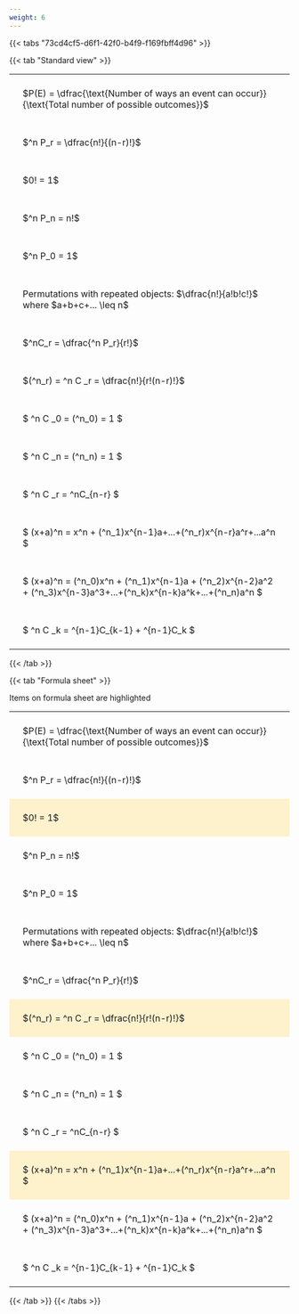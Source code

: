 ```yaml
---
weight: 6
---
```


{{< tabs "73cd4cf5-d6f1-42f0-b4f9-f169fbff4d96" >}}

{{< tab "Standard view" >}}

<style type="text/css">
#T_2f303 th.col_heading {
  text-align: left;
  font-size: 1em;
}
#T_2f303 td {
  text-align: left;
  font-size: 1em;
  padding: 1.5em;
}
</style>
<table id="T_2f303">
  <thead>
  </thead>
  <tbody>
    <tr>
      <td id="T_2f303_row0_col0" class="data row0 col0" >$P(E) = \dfrac{\text{Number of ways an event can occur}}{\text{Total number of possible outcomes}}$</td>
    </tr>
    <tr>
      <td id="T_2f303_row1_col0" class="data row1 col0" >$^n P_r = \dfrac{n!}{(n-r)!}$</td>
    </tr>
    <tr>
      <td id="T_2f303_row2_col0" class="data row2 col0" >$0! = 1$</td>
    </tr>
    <tr>
      <td id="T_2f303_row3_col0" class="data row3 col0" >$^n P_n = n!$</td>
    </tr>
    <tr>
      <td id="T_2f303_row4_col0" class="data row4 col0" >$^n P_0 = 1$</td>
    </tr>
    <tr>
      <td id="T_2f303_row5_col0" class="data row5 col0" >Permutations with repeated objects: $\dfrac{n!}{a!b!c!}$ where $a+b+c+... \leq n$</td>
    </tr>
    <tr>
      <td id="T_2f303_row6_col0" class="data row6 col0" >$^nC_r = \dfrac{^n P_r}{r!}$</td>
    </tr>
    <tr>
      <td id="T_2f303_row7_col0" class="data row7 col0" >$(^n_r) = ^n C _r = \dfrac{n!}{r!(n-r)!}$</td>
    </tr>
    <tr>
      <td id="T_2f303_row8_col0" class="data row8 col0" >$ ^n C _0 = (^n_0) = 1 $</td>
    </tr>
    <tr>
      <td id="T_2f303_row9_col0" class="data row9 col0" >$ ^n C _n = (^n_n) = 1 $</td>
    </tr>
    <tr>
      <td id="T_2f303_row10_col0" class="data row10 col0" >$ ^n C _r = ^nC_{n-r} $</td>
    </tr>
    <tr>
      <td id="T_2f303_row11_col0" class="data row11 col0" >$ (x+a)^n = x^n + (^n_1)x^{n-1}a+...+(^n_r)x^{n-r}a^r+...a^n    $</td>
    </tr>
    <tr>
      <td id="T_2f303_row12_col0" class="data row12 col0" >$ (x+a)^n = (^n_0)x^n + (^n_1)x^{n-1}a + (^n_2)x^{n-2}a^2 + (^n_3)x^{n-3}a^3+...+(^n_k)x^{n-k}a^k+...+(^n_n)a^n $</td>
    </tr>
    <tr>
      <td id="T_2f303_row13_col0" class="data row13 col0" >$ ^n C _k = ^{n-1}C_{k-1} + ^{n-1}C_k $</td>
    </tr>
  </tbody>
</table>
{{< /tab >}}

{{< tab "Formula sheet" >}}

Items on formula sheet are highlighted 
<br>
<style type="text/css">
#T_ac8f5 th.col_heading {
  text-align: left;
  font-size: 1em;
}
#T_ac8f5 td {
  text-align: left;
  font-size: 1em;
  padding: 1.5em;
}
#T_ac8f5_row0_col0, #T_ac8f5_row1_col0, #T_ac8f5_row3_col0, #T_ac8f5_row4_col0, #T_ac8f5_row5_col0, #T_ac8f5_row6_col0, #T_ac8f5_row8_col0, #T_ac8f5_row9_col0, #T_ac8f5_row10_col0, #T_ac8f5_row12_col0, #T_ac8f5_row13_col0 {
  background-color: rgba(0,0,0,0);
}
#T_ac8f5_row2_col0, #T_ac8f5_row7_col0, #T_ac8f5_row11_col0 {
  background-color: rgba(255,194,10, 0.2);
}
</style>
<table id="T_ac8f5">
  <thead>
  </thead>
  <tbody>
    <tr>
      <td id="T_ac8f5_row0_col0" class="data row0 col0" >$P(E) = \dfrac{\text{Number of ways an event can occur}}{\text{Total number of possible outcomes}}$</td>
    </tr>
    <tr>
      <td id="T_ac8f5_row1_col0" class="data row1 col0" >$^n P_r = \dfrac{n!}{(n-r)!}$</td>
    </tr>
    <tr>
      <td id="T_ac8f5_row2_col0" class="data row2 col0" >$0! = 1$</td>
    </tr>
    <tr>
      <td id="T_ac8f5_row3_col0" class="data row3 col0" >$^n P_n = n!$</td>
    </tr>
    <tr>
      <td id="T_ac8f5_row4_col0" class="data row4 col0" >$^n P_0 = 1$</td>
    </tr>
    <tr>
      <td id="T_ac8f5_row5_col0" class="data row5 col0" >Permutations with repeated objects: $\dfrac{n!}{a!b!c!}$ where $a+b+c+... \leq n$</td>
    </tr>
    <tr>
      <td id="T_ac8f5_row6_col0" class="data row6 col0" >$^nC_r = \dfrac{^n P_r}{r!}$</td>
    </tr>
    <tr>
      <td id="T_ac8f5_row7_col0" class="data row7 col0" >$(^n_r) = ^n C _r = \dfrac{n!}{r!(n-r)!}$</td>
    </tr>
    <tr>
      <td id="T_ac8f5_row8_col0" class="data row8 col0" >$ ^n C _0 = (^n_0) = 1 $</td>
    </tr>
    <tr>
      <td id="T_ac8f5_row9_col0" class="data row9 col0" >$ ^n C _n = (^n_n) = 1 $</td>
    </tr>
    <tr>
      <td id="T_ac8f5_row10_col0" class="data row10 col0" >$ ^n C _r = ^nC_{n-r} $</td>
    </tr>
    <tr>
      <td id="T_ac8f5_row11_col0" class="data row11 col0" >$ (x+a)^n = x^n + (^n_1)x^{n-1}a+...+(^n_r)x^{n-r}a^r+...a^n    $</td>
    </tr>
    <tr>
      <td id="T_ac8f5_row12_col0" class="data row12 col0" >$ (x+a)^n = (^n_0)x^n + (^n_1)x^{n-1}a + (^n_2)x^{n-2}a^2 + (^n_3)x^{n-3}a^3+...+(^n_k)x^{n-k}a^k+...+(^n_n)a^n $</td>
    </tr>
    <tr>
      <td id="T_ac8f5_row13_col0" class="data row13 col0" >$ ^n C _k = ^{n-1}C_{k-1} + ^{n-1}C_k $</td>
    </tr>
  </tbody>
</table>
{{< /tab >}}
{{< /tabs >}}
